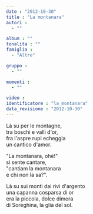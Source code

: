 ```yaml
---
date : "2012-10-30"
title : "La montanara"
autori : 
  - ""

album : ""
tonalita : ""
famiglia : 
  - "Altre"

gruppo : 
  - ""

momenti : 
  - ""

video : 
identificatore : "la_montanara"
data_revisione : "2012-10-30"
---
```

  
  
  
Là su per le montagne,   
tra boschi e valli d'or,   
fra l'aspre rupi echeggia   
un cantico d'amor.  
  
  
"La montanara, ohè!"   
si sente cantare,   
"cantiam la montanara   
e chi non la sa?".   
  
  
Là su sui monti dai rivi d'argento   
una capanna cosparsa di or   
era la piccola, dolce dimora   
di Soreghina, la glia del sol.  
  
  

